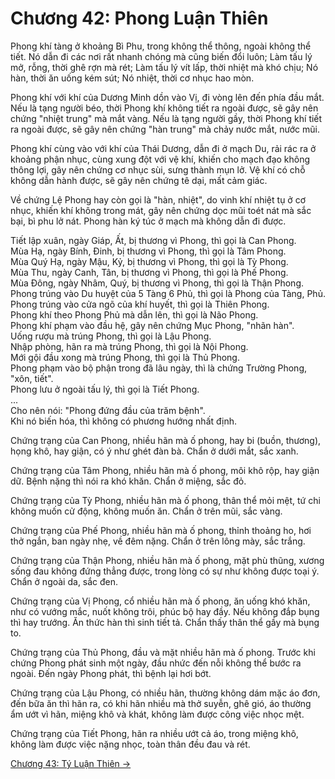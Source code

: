 # Chương 42: Phong Luận Thiên

Phong khí tàng ở khoảng Bì Phu, trong không thể thông, ngoài không thể tiết. Nó
dẫn đi các nơi rất nhanh chóng mà cũng biến đổi luôn; Làm tấu lý mở, rỗng, thời
ghê rợn mà rét; Làm tấu lý vít lấp, thời nhiệt mà khó chịu; Nó hàn, thời ăn uống
kém sút; Nó nhiệt, thời cơ nhục hao mòn.

Phong khí với khí của Dương Minh dồn vào Vị, đi vòng lên đến phía đầu mắt. Nếu là
tạng người béo, thời Phong khí không tiết ra ngoài được, sẽ gây nên chứng "nhiệt
trung" mà mắt vàng. Nếu là tạng người gầy, thời Phong khí tiết ra ngoài được, sẽ
gây nên chứng "hàn trung" mà chảy nước mắt, nước mũi.

Phong khí cùng vào với khí của Thái Dương, dẫn đi ở mạch Du, rải rác ra ở khoảng
phận nhục, cùng xung đột với vệ khí, khiến cho mạch đạo không thông lợi, gây nên
chứng cơ nhục sùi, sưng thành mụn lở. Vệ khí có chỗ không dẫn hành được, sẽ gây
nên chứng tê dại, mất cảm giác.

Về chứng Lệ Phong hay còn gọi là "hàn, nhiệt", do vinh khí nhiệt tụ ở cơ nhục,
khiến khí không trong mát, gây nên chứng dọc mũi toét nát mà sắc bại, bì phu lở
nát. Phong hàn ký túc ở mạch mà không dẫn đi được.

Tiết lập xuân, ngày Giáp, Ất, bị thương vì Phong, thì gọi là Can Phong.  
Mùa Hạ, ngày Bính, Đinh, bị thương vì Phong, thì gọi là Tâm Phong.  
Mùa Quý Hạ, ngày Mậu, Kỷ, bị thương vì Phong, thì gọi là Tỳ Phong.  
Mùa Thu, ngày Canh, Tân, bị thương vì Phong, thì gọi là Phế Phong.  
Mùa Đông, ngày Nhâm, Quý, bị thương vì Phong, thì gọi là Thận Phong.  
Phong trúng vào Du huyệt của 5 Tàng 6 Phủ, thì gọi là Phong của Tàng, Phủ.  
Phong trúng vào cửa ngõ của khí huyết, thì gọi là Thiên Phong.  
Phong khí theo Phong Phủ mà dẫn lên, thì gọi là Não Phong.  
Phong khí phạm vào đầu hệ, gây nên chứng Mục Phong, "nhãn hàn".  
Uống rượu mà trúng Phong, thì gọi là Lậu Phong.  
Nhập phòng, hãn ra mà trúng Phong, thì gọi là Nội Phong.  
Mới gội đầu xong mà trúng Phong, thì gọi là Thủ Phong.  
Phong phạm vào bộ phận trong đã lâu ngày, thì là chứng Trường Phong, "xôn, tiết".  
Phong lưu ở ngoài tấu lý, thì gọi là Tiết Phong.  
...  
Cho nên nói: "Phong đứng đầu của trăm bệnh".  
Khi nó biến hóa, thì không có phương hướng nhất định.

Chứng trạng của Can Phong, nhiều hãn mà ố phong, hay bi (buồn, thương), họng khô,
hay giận, có ý như ghét đàn bà. Chẩn ở dưới mắt, sắc xanh.

Chứng trạng của Tâm Phong, nhiều hãn mà ố phong, môi khô rộp, hay giận dữ. Bệnh
nặng thì nói ra khó khăn. Chẩn ở miệng, sắc đỏ.

Chứng trạng của Tỳ Phong, nhiều hãn mà ố phong, thân thể mỏi mệt, tứ chi không
muốn cử động, không muốn ăn. Chẩn ở trên mũi, sắc vàng.

Chứng trạng của Phế Phong, nhiều hãn mà ố phong, thỉnh thoảng ho, hơi thở ngắn,
ban ngày nhẹ, về đêm nặng. Chẩn ở trên lông mày, sắc trắng.

Chứng trạng của Thận Phong, nhiều hãn mà ố phong, mặt phù thũng, xương sống đau
không đứng thẳng được, trong lòng có sự như không được toại ý. Chẩn ở ngoài da,
sắc đen.

Chứng trạng của Vị Phong, cổ nhiều hãn mà ố phong, ăn uống khó khăn, như có vướng
mắc, nuốt không trôi, phúc bộ hay đầy. Nếu không đắp bụng thì hay trướng. Ăn thức
hàn thì sinh tiết tả. Chẩn thấy thân thể gầy mà bụng to.

Chứng trạng của Thủ Phong, đầu và mặt nhiều hãn mà ố phong. Trước khi chứng Phong
phát sinh một ngày, đầu nhức đến nỗi không thể bước ra ngoài. Đến ngày Phong
phát, thì bệnh lại hơi bớt.

Chứng trạng của Lậu Phong, có nhiều hãn, thường không dám mặc áo đơn, đến bữa ăn
thì hãn ra, có khi hãn nhiều mà thở suyễn, ghê gió, áo thường ẩm ướt vì hãn,
miệng khô và khát, không làm được công việc nhọc mệt.

Chứng trạng của Tiết Phong, hãn ra nhiều ướt cả áo, trong miệng khô, không làm
được việc nặng nhọc, toàn thân đều đau và rét.

[Chương 43: Tý Luận Thiên &rarr;](https://github.com/thaicuc/sach-y-dich/blob/master/contents/43-ty-luan-thien.md)
